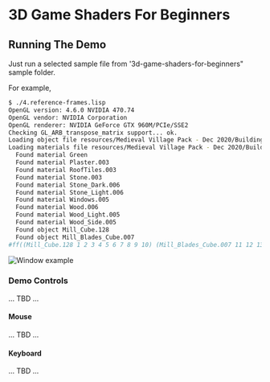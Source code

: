 # 3D Game Shaders For Beginners

## Running The Demo

Just run a selected sample file from '3d-game-shaders-for-beginners" sample folder.

For example,
```bash
$ ./4.reference-frames.lisp
OpenGL version: 4.6.0 NVIDIA 470.74
OpenGL vendor: NVIDIA Corporation
OpenGL renderer: NVIDIA GeForce GTX 960M/PCIe/SSE2
Checking GL_ARB_transpose_matrix support... ok.
Loading object file resources/Medieval Village Pack - Dec 2020/Buildings/OBJ/Mill.obj...
Loading materials file resources/Medieval Village Pack - Dec 2020/Buildings/OBJ/Mill.mtl...
  Found material Green
  Found material Plaster.003
  Found material RoofTiles.003
  Found material Stone.003
  Found material Stone_Dark.006
  Found material Stone_Light.006
  Found material Windows.005
  Found material Wood.006
  Found material Wood_Light.005
  Found material Wood_Side.005
  Found object Mill_Cube.128
  Found object Mill_Blades_Cube.007
#ff((Mill_Cube.128 1 2 3 4 5 6 7 8 9 10) (Mill_Blades_Cube.007 11 12 13 14))

```
![Window example](https://i.imgur.com/gT2o8vm.gif)

### Demo Controls
... TBD ...
#### Mouse
... TBD ...
#### Keyboard
... TBD ...
